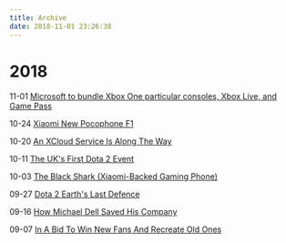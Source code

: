 ```yaml
---
title: Archive
date: 2018-11-01 23:26:38
---
```


# 2018

11-01 <a href="/Microsoft_to_bundle_Xbox_One_particular_consoles,_Xbox_Live,_and_Game_Pass.html">Microsoft to bundle Xbox One particular consoles, Xbox Live, and Game Pass</a>

10-24 <a href="/Xiaomi’s_New_Pocophone_F1.html">Xiaomi New Pocophone F1</a>

10-20 <a href="/An_XCloud_Service_Is_Along_The_Way.html">An XCloud Service Is Along The Way</a>

10-11 <a href="/The_UK's_First_Dota_2_Event.html">The UK's First Dota 2 Event</a>

10-03 <a href="/The_Black_Shark_(Xiaomi-backed_gaming_phone).html">The Black Shark (Xiaomi-Backed Gaming Phone)</a>

09-27 <a href="/Dota_2_Earth's_Last_Defence.html">Dota 2 Earth's Last Defence</a>

09-16 <a href="/How_Michael_Dell_Saved_His_Company.html">How Michael Dell Saved His Company</a>

09-07 <a href="/In_A_Bid_To_Win_New_Fans_And_Recreate_Old_Ones.html">In A Bid To Win New Fans And Recreate Old Ones</a>